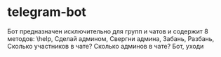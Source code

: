 # telegram-bot
Бот предназначен исключительно для групп и чатов и содержит 8 методов:
\help, 
Сделай админом, 
Свергни админа, 
Забань, 
Разбань, 
Сколько участников в чате?
Сколько админов в чате?
Бот, уходи
